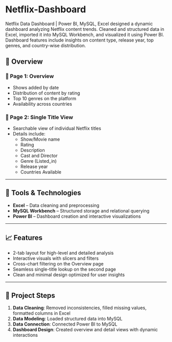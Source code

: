 # Netflix-Dashboard
Netflix Data Dashboard | Power BI, MySQL, Excel 
designed a dynamic dashboard analyzing Netflix content trends. Cleaned and structured data in Excel, imported it into MySQL Workbench, and visualized it using Power BI. Dashboard features include insights on content type, release year, top genres, and country-wise distribution.


## 🚀 Overview

### 🔹 Page 1: Overview
- Shows added by date
- Distribution of content by rating
- Top 10 genres on the platform
- Availability across countries

### 🔹 Page 2: Single Title View
- Searchable view of individual Netflix titles
- Details include:  
  - Show/Movie name  
  - Rating  
  - Description  
  - Cast and Director  
  - Genre (Listed_in)  
  - Release year
  - Countries Available
---

## 🧰 Tools & Technologies

- **Excel** – Data cleaning and preprocessing  
- **MySQL Workbench** – Structured storage and relational querying  
- **Power BI** – Dashboard creation and interactive visualizations

---

## 📈 Features

- 2-tab layout for high-level and detailed analysis
- Interactive visuals with slicers and filters
- Cross-chart filtering on the Overview page
- Seamless single-title lookup on the second page
- Clean and minimal design optimized for user insights

---

## 📁 Project Steps

1. **Data Cleaning**: Removed inconsistencies, filled missing values, formatted columns in Excel  
2. **Data Modeling**: Loaded structured data into MySQL  
3. **Data Connection**: Connected Power BI to MySQL  
4. **Dashboard Design**: Created overview and detail views with dynamic interactions  
